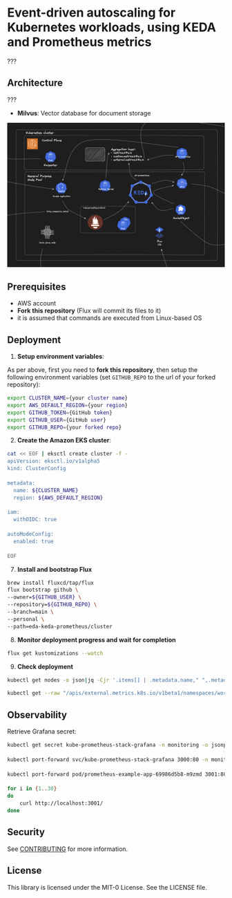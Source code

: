 # Event-driven autoscaling for Kubernetes workloads, using KEDA and Prometheus metrics

???

## Architecture

???
- **Milvus**: Vector database for document storage


![architecture diagram](./images/architecture_diagram.png)

## Prerequisites

- AWS account
- **Fork this repository** (Flux will commit its files to it)
- it is assumed that commands are executed from Linux-based OS

## Deployment

1. **Setup environment variables**:

As per above, first you need to **fork this repository**, then setup the following environment variables (set `GITHUB_REPO` to the url of your forked repository):

```bash
export CLUSTER_NAME={your cluster name}
export AWS_DEFAULT_REGION={your region}
export GITHUB_TOKEN={GitHub token}
export GITHUB_USER={GitHub user}
export GITHUB_REPO={your forked repo}
```

2. **Create the Amazon EKS cluster**:

```bash
cat << EOF | eksctl create cluster -f -
apiVersion: eksctl.io/v1alpha5
kind: ClusterConfig

metadata:
  name: ${CLUSTER_NAME}
  region: ${AWS_DEFAULT_REGION}

iam:
  withOIDC: true

autoModeConfig:
  enabled: true

EOF
```

7. **Install and bootstrap Flux**

```bash
brew install fluxcd/tap/flux
flux bootstrap github \
--owner=${GITHUB_USER} \
--repository=${GITHUB_REPO} \
--branch=main \
--personal \
--path=eda-keda-prometheus/cluster

```

8. **Monitor deployment progress and wait for completion**

```bash
flux get kustomizations --watch
```

9. **Check deployment**

```bash
kubectl get nodes -o json|jq -Cjr '.items[] | .metadata.name," ",.metadata.labels."beta.kubernetes.io/instance-type"," ",.metadata.labels."beta.kubernetes.io/arch", "\n"'|sort -k3 -r
```

```bash
kubectl get --raw "/apis/external.metrics.k8s.io/v1beta1/namespaces/workload/s0-prometheus?labelSelector=scaledobject.keda.sh%2Fname%3Dexample-app" | jq
```


## Observability

Retrieve Grafana secret:

```bash
kubectl get secret kube-prometheus-stack-grafana -n monitoring -o jsonpath="{.data.admin-password}" | base64 --decode ; echo

kubectl port-forward svc/kube-prometheus-stack-grafana 3000:80 -n monitoring & \

kubectl port-forward pod/prometheus-example-app-69986d5b8-m9zmd 3001:8080 -n workload &

for i in {1..30}
do
    curl http://localhost:3001/
done
```




## Security

See [CONTRIBUTING](CONTRIBUTING.md#security-issue-notifications) for more information.

## License

This library is licensed under the MIT-0 License. See the LICENSE file.